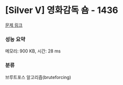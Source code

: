 # [Silver V] 영화감독 숌 - 1436 

[문제 링크](https://www.acmicpc.net/problem/1436) 

### 성능 요약

메모리: 900 KB, 시간: 28 ms

### 분류

브루트포스 알고리즘(bruteforcing)

